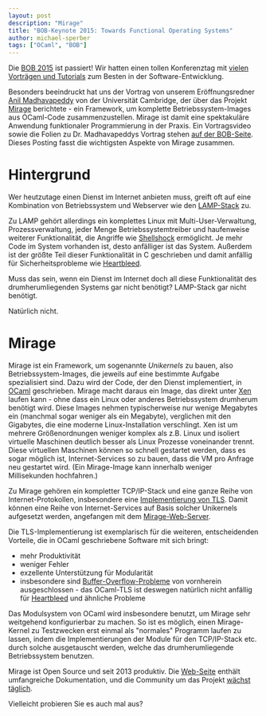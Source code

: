```yaml
---
layout: post
description: "Mirage"
title: "BOB-Keynote 2015: Towards Functional Operating Systems"
author: michael-sperber
tags: ["OCaml", "BOB"]
---
```


Die [BOB 2015](http://bobkonf.de/2015/") ist passiert!  Wir hatten
einen tollen Konferenztag mit [vielen Vorträgen und
Tutorials](http://bobkonf.de/2015/programm.html)
zum Besten in der Software-Entwicklung.

Besonders beeindruckt hat uns der Vortrag von unserem Eröffnungsredner
[Anil Madhavapeddy](http://anil.recoil.org/) von der Universität
Cambridge, der über das Projekt [Mirage](http://www.openmirage.org/)
berichtete - ein Framework, um komplette Betriebssystem-Images aus
OCaml-Code zusammenzustellen.  Mirage ist damit eine spektakuläre
Anwendung funktionaler Programmierung in der Praxis.  Ein
Vortragsvideo sowie die Folien zu Dr. Madhavapeddys Vortrag stehen
[auf der BOB-Seite](http://bobkonf.de/2015/keynote.html).  Dieses
Posting fasst die wichtigsten Aspekte von Mirage zusammen.

<!-- more start -->

# Hintergrund

Wer heutzutage einen Dienst im Internet anbieten muss, greift oft auf
eine Kombination von Betriebssystem und Webserver wie den
[LAMP-Stack](http://de.wikipedia.org/wiki/LAMP_%28Softwarepaket%29)
zu.

Zu LAMP gehört allerdings ein komplettes Linux mit
Multi-User-Verwaltung, Prozessverwaltung, jeder Menge
Betriebssystemtreiber und haufenweise weiterer Funktionalität, die
Angriffe wie
[Shellshock](http://de.wikipedia.org/wiki/Shellshock_%28Sicherheitsl%C3%BCcke%29)
ermöglicht.  Je mehr Code im System vorhanden ist, desto anfälliger
ist das System.  Außerdem ist der größte Teil dieser Funktionalität in
C geschrieben und damit anfällig für Sicherheitsprobleme wie
[Heartbleed](http://heartbleed.com/).

Muss das sein, wenn ein Dienst im Internet doch all diese
Funktionalität des drumherumliegenden Systems gar nicht benötigt?
LAMP-Stack gar nicht benötigt.  

Natürlich nicht.

# Mirage

Mirage ist ein Framework, um sogenannte *Unikernels* zu bauen, also
Betriebssystem-Images, die jeweils auf eine bestimmte Aufgabe
spezialisiert sind.  Dazu wird der Code, der den Dienst implementiert,
in [OCaml](https://ocaml.org/) geschrieben.  Mirage macht daraus ein
Image, das direkt unter [Xen](http://xenproject.org/) laufen kann -
ohne dass ein Linux oder anderes Betriebssystem drumherum benötigt
wird.  Diese Images nehmen typischerweise nur wenige Megabytes ein
(manchmal sogar weniger als ein Megabyte), verglichen mit den
Gigabytes, die eine moderne Linux-Installation verschlingt.  Xen ist
um mehrere Größenordnungen weniger komplex als z.B. Linux und isoliert
virtuelle Maschinen deutlich besser als Linux Prozesse voneinander
trennt.  Diese virtuellen Maschinen können so schnell gestartet
werden, dass es sogar möglich ist, Internet-Services so zu bauen, dass
die VM pro Anfrage neu gestartet wird.  (Ein Mirage-Image kann
innerhalb weniger Millisekunden hochfahren.)

Zu Mirage gehören ein kompletter TCP/IP-Stack und eine ganze
Reihe von Internet-Protokollen, insbesondere eine [Implementierung von
TLS](https://github.com/mirleft/ocaml-tls).  Damit können eine Reihe
von Internet-Services auf Basis solcher Unikernels aufgesetzt werden,
angefangen mit dem [Mirage-Web-Server](http://www.openmirage.org/).

Die TLS-Implementierung ist exemplarisch für die weiteren,
entscheidenden Vorteile, die in OCaml geschriebene Software mit sich
bringt:

- mehr Produktivität
- weniger Fehler
- exzellente Unterstützung für Modularität
- insbesondere sind
  [Buffer-Overflow-Probleme](http://de.wikipedia.org/wiki/Puffer%C3%BCberlauf)
  von vornherein ausgeschlossen - das OCaml-TLS ist deswegen natürlich
  nicht anfällig für [Heartbleed](http://heartbleed.com/) und ähnliche
  Probleme

Das Modulsystem von OCaml wird insbesondere benutzt, um Mirage sehr
weitgehend konfigurierbar zu machen.  So ist es möglich, einen
Mirage-Kernel zu Testzwecken erst einmal als "normales" Programm
laufen zu lassen, indem die Implementierungen der Module für den
TCP/IP-Stack etc. durch solche ausgetauscht werden, welche das
drumherumliegende Betriebssystem benutzen.

Mirage ist Open Source und seit 2013 produktiv.  Die
[Web-Seite](http://openmirage.org/) enthält umfangreiche
Dokumentation, und die Community um das Projekt [wächst
täglich](http://openmirage.org/blog/2014-in-review).

Vielleicht probieren Sie es auch mal aus?

<!-- more end -->

